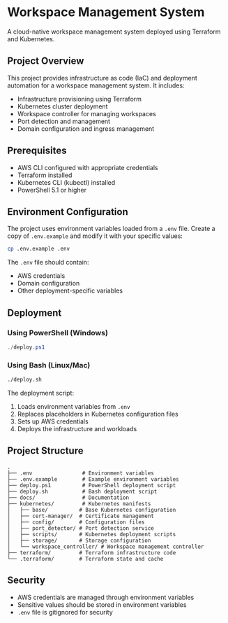 # Workspace Management System

A cloud-native workspace management system deployed using Terraform and Kubernetes.

## Project Overview

This project provides infrastructure as code (IaC) and deployment automation for a workspace management system. It includes:
- Infrastructure provisioning using Terraform
- Kubernetes cluster deployment
- Workspace controller for managing workspaces
- Port detection and management
- Domain configuration and ingress management

## Prerequisites

- AWS CLI configured with appropriate credentials
- Terraform installed
- Kubernetes CLI (kubectl) installed
- PowerShell 5.1 or higher

## Environment Configuration

The project uses environment variables loaded from a `.env` file. Create a copy of `.env.example` and modify it with your specific values:

```bash
cp .env.example .env
```

The `.env` file should contain:
- AWS credentials
- Domain configuration
- Other deployment-specific variables

## Deployment

### Using PowerShell (Windows)

```powershell
./deploy.ps1
```

### Using Bash (Linux/Mac)

```bash
./deploy.sh
```

The deployment script:
1. Loads environment variables from `.env`
2. Replaces placeholders in Kubernetes configuration files
3. Sets up AWS credentials
4. Deploys the infrastructure and workloads

## Project Structure

```
.
├── .env                # Environment variables
├── .env.example        # Example environment variables
├── deploy.ps1          # PowerShell deployment script
├── deploy.sh           # Bash deployment script
├── docs/               # Documentation
├── kubernetes/         # Kubernetes manifests
│   ├── base/          # Base Kubernetes configuration
│   ├── cert-manager/  # Certificate management
│   ├── config/        # Configuration files
│   ├── port_detector/ # Port detection service
│   ├── scripts/       # Kubernetes deployment scripts
│   ├── storage/       # Storage configuration
│   └── workspace_controller/ # Workspace management controller
├── terraform/         # Terraform infrastructure code
└── .terraform/        # Terraform state and cache
```

## Security

- AWS credentials are managed through environment variables
- Sensitive values should be stored in environment variables
- `.env` file is gitignored for security
